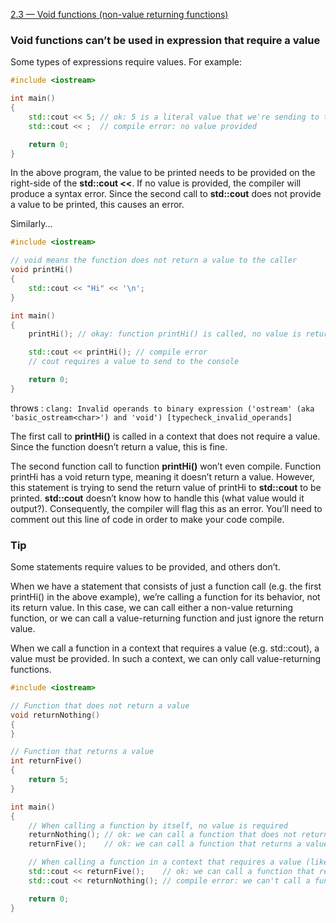 [2.3 — Void functions (non-value returning functions)](https://www.learncpp.com/cpp-tutorial/void-functions-non-value-returning-functions/)

### Void functions can’t be used in expression that require a value

Some types of expressions require values. For example:

```c++
#include <iostream>

int main()
{
    std::cout << 5; // ok: 5 is a literal value that we're sending to the console to be printed
    std::cout << ;  // compile error: no value provided

    return 0;
}
```

In the above program, the value to be printed needs to be provided on the right-side of the **std::cout <<**. If no value is provided, the compiler will produce a syntax error. Since the second call to **std::cout** does not provide a value to be printed, this causes an error.

Similarly...

```c++
#include <iostream>

// void means the function does not return a value to the caller
void printHi()
{
    std::cout << "Hi" << '\n';
}

int main()
{
    printHi(); // okay: function printHi() is called, no value is returned

    std::cout << printHi(); // compile error
    // cout requires a value to send to the console

    return 0;
}
```

throws : `clang: Invalid operands to binary expression ('ostream' (aka 'basic_ostream<char>') and 'void') [typecheck_invalid_operands]`

The first call to **printHi()** is called in a context that does not require a value. Since the function doesn’t return a value, this is fine.

The second function call to function **printHi()** won’t even compile. Function printHi has a void return type, meaning it doesn’t return a value. However, this statement is trying to send the return value of printHi to **std::cout** to be printed. **std::cout** doesn’t know how to handle this (what value would it output?). Consequently, the compiler will flag this as an error. You’ll need to comment out this line of code in order to make your code compile.


### Tip
Some statements require values to be provided, and others don’t.

When we have a statement that consists of just a function call (e.g. the first printHi() in the above example), we’re calling a function for its behavior, not its return value. In this case, we can call either a non-value returning function, or we can call a value-returning function and just ignore the return value.

When we call a function in a context that requires a value (e.g. std::cout), a value must be provided. In such a context, we can only call value-returning functions.

```c++
#include <iostream>

// Function that does not return a value
void returnNothing()
{
}

// Function that returns a value
int returnFive()
{
    return 5;
}

int main()
{
    // When calling a function by itself, no value is required
    returnNothing(); // ok: we can call a function that does not return a value
    returnFive();    // ok: we can call a function that returns a value, and ignore that return value

    // When calling a function in a context that requires a value (like std::cout)
    std::cout << returnFive();    // ok: we can call a function that returns a value, and the value will be used
    std::cout << returnNothing(); // compile error: we can't call a function that returns void in this context

    return 0;
}
```
